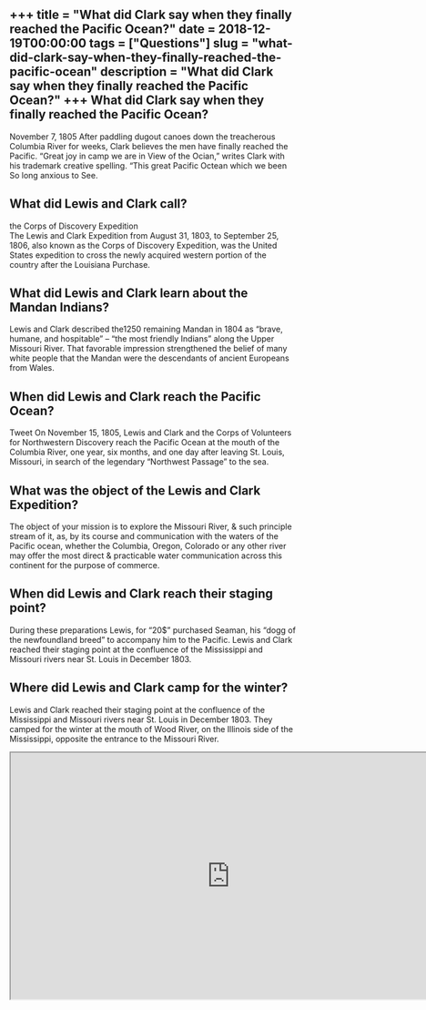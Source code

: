 +++
title = "What did Clark say when they finally reached the Pacific Ocean?"
date = 2018-12-19T00:00:00
tags = ["Questions"]
slug = "what-did-clark-say-when-they-finally-reached-the-pacific-ocean"
description = "What did Clark say when they finally reached the Pacific Ocean?"
+++
What did Clark say when they finally reached the Pacific Ocean?
---------------------------------------------------------------

November 7, 1805 After paddling dugout canoes down the treacherous Columbia River for weeks, Clark believes the men have finally reached the Pacific. “Great joy in camp we are in View of the Ocian,” writes Clark with his trademark creative spelling. “This great Pacific Octean which we been So long anxious to See.

What did Lewis and Clark call?
------------------------------

the Corps of Discovery Expedition  
The Lewis and Clark Expedition from August 31, 1803, to September 25, 1806, also known as the Corps of Discovery Expedition, was the United States expedition to cross the newly acquired western portion of the country after the Louisiana Purchase.

What did Lewis and Clark learn about the Mandan Indians?
--------------------------------------------------------

Lewis and Clark described the1250 remaining Mandan in 1804 as “brave, humane, and hospitable” – “the most friendly Indians” along the Upper Missouri River. That favorable impression strengthened the belief of many white people that the Mandan were the descendants of ancient Europeans from Wales.

When did Lewis and Clark reach the Pacific Ocean?
-------------------------------------------------

Tweet On November 15, 1805, Lewis and Clark and the Corps of Volunteers for Northwestern Discovery reach the Pacific Ocean at the mouth of the Columbia River, one year, six months, and one day after leaving St. Louis, Missouri, in search of the legendary “Northwest Passage” to the sea.

What was the object of the Lewis and Clark Expedition?
------------------------------------------------------

The object of your mission is to explore the Missouri River, &amp; such principle stream of it, as, by its course and communication with the waters of the Pacific ocean, whether the Columbia, Oregon, Colorado or any other river may offer the most direct &amp; practicable water communication across this continent for the purpose of commerce.

When did Lewis and Clark reach their staging point?
---------------------------------------------------

During these preparations Lewis, for “20$” purchased Seaman, his “dogg of the newfoundland breed” to accompany him to the Pacific. Lewis and Clark reached their staging point at the confluence of the Mississippi and Missouri rivers near St. Louis in December 1803.

Where did Lewis and Clark camp for the winter?
----------------------------------------------

Lewis and Clark reached their staging point at the confluence of the Mississippi and Missouri rivers near St. Louis in December 1803. They camped for the winter at the mouth of Wood River, on the Illinois side of the Mississippi, opposite the entrance to the Missouri River.

<iframe allow="accelerometer; autoplay; clipboard-write; encrypted-media; gyroscope; picture-in-picture" allowfullscreen="" class="__youtube_prefs__  epyt-is-override  no-lazyload" data-no-lazy="1" data-origheight="433" data-origwidth="770" data-skipgform_ajax_framebjll="" height="433" id="_ytid_38493" loading="lazy" src="https://www.youtube.com/embed/D7vCQpqolXw?enablejsapi=1&autoplay=0&cc_load_policy=0&cc_lang_pref=&iv_load_policy=1&loop=0&modestbranding=0&rel=1&fs=1&playsinline=0&autohide=2&theme=dark&color=red&controls=1&" title="YouTube player" width="770"></iframe>
